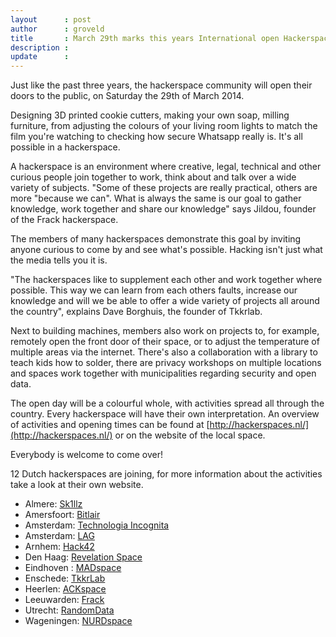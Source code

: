 ```yaml
---
layout      : post
author      : groveld
title       : March 29th marks this years International open Hackerspaces day
description :
update      :
---
```


Just like the past three years, the hackerspace community will open their doors to the public, on Saturday the 29th of March 2014.

Designing 3D printed cookie cutters, making your own soap, milling furniture, from adjusting the colours of your living room lights to match the film you're watching to checking how secure Whatsapp really is. It's all possible in a hackerspace.

A hackerspace is an environment where creative, legal, technical and other curious people join together to work, think about and talk over a wide variety of subjects. "Some of these projects are really practical, others are more "because we can". What is always the same is our goal to gather knowledge, work together and share our knowledge" says Jildou, founder of the Frack hackerspace.

The members of many hackerspaces demonstrate this goal by inviting anyone curious  to come by and see what's possible. Hacking isn't just what the media tells you it is.

"The hackerspaces like to supplement each other and work together where possible. This way we can learn from each others faults, increase our knowledge and will we be able to offer a wide variety of projects all around the country", explains Dave Borghuis, the founder of Tkkrlab.

Next to building machines, members also work on projects to, for example, remotely open the front door of their space, or to adjust the temperature of multiple areas via the internet. There's also a collaboration with a library to teach kids how to solder, there are privacy workshops on multiple locations and spaces work together with municipalities regarding security and open data.

The open day will be a colourful whole, with activities spread all through the country. Every hackerspace will have their own interpretation. An overview of activities and opening times can be found at [http://hackerspaces.nl/](http://hackerspaces.nl/) or on the website of the local space.

Everybody is welcome to come over!

12 Dutch hackerspaces are joining, for more information about the activities take a look at their own website.

* Almere: [Sk1llz](http://sk1llz.nl/)
* Amersfoort: [Bitlair](http://bitlair.nl/)
* Amsterdam: [Technologia Incognita](http://techinc.nl/)
* Amsterdam: [LAG](http://laglab.org/)
* Arnhem: [Hack42](http://hack42.nl/)
* Den Haag: [Revelation Space](http://revspace.nl/)
* Eindhoven : [MADspace](http://madspace.nl/)
* Enschede: [TkkrLab](http://tkkrlab.nl/)
* Heerlen: [ACKspace](https://ackspace.nl/)
* Leeuwarden: [Frack](http://frack.nl/)
* Utrecht: [RandomData](http://www.randomdata.nl/)
* Wageningen: [NURDspace](http://nurdspace.nl/)
